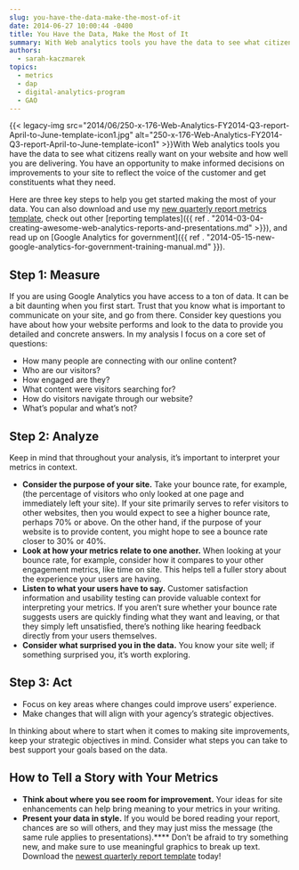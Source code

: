 ```yaml
---
slug: you-have-the-data-make-the-most-of-it
date: 2014-06-27 10:00:44 -0400
title: You Have the Data, Make the Most of It
summary: With Web analytics tools you have the data to see what citizens really want on your website and how well you are delivering. You have an opportunity to make informed decisions on improvements to your site to reflect the voice of the customer and get constituents what they need. Here are
authors:
  - sarah-kaczmarek
topics:
  - metrics
  - dap
  - digital-analytics-program
  - GAO
---
```


{{< legacy-img src="2014/06/250-x-176-Web-Analytics-FY2014-Q3-report-April-to-June-template-icon1.jpg" alt="250-x-176-Web-Analytics-FY2014-Q3-report-April-to-June-template-icon1" >}}With Web analytics tools you have the data to see what citizens really want on your website and how well you are delivering. You have an opportunity to make informed decisions on improvements to your site to reflect the voice of the customer and get constituents what they need.

Here are three key steps to help you get started making the most of your data. You can also download and use my [new quarterly report metrics template](https://s3.amazonaws.com/digitalgov/_legacy-img/2014/06/GAOHQ-6967177-v1-QUARTERLY_METRICS_REPORT_TEMPLATE.pptx), check out other [reporting templates]({{ ref . "2014-03-04-creating-awesome-web-analytics-reports-and-presentations.md" >}}), and read up on [Google Analytics for government]({{ ref . "2014-05-15-new-google-analytics-for-government-training-manual.md" }}).

## Step 1: Measure

If you are using Google Analytics you have access to a ton of data. It can be a bit daunting when you first start. Trust that you know what is important to communicate on your site, and go from there. Consider key questions you have about how your website performs and look to the data to provide you detailed and concrete answers. In my analysis I focus on a core set of questions:

  * How many people are connecting with our online content?
  * Who are our visitors?
  * How engaged are they?
  * What content were visitors searching for?
  * How do visitors navigate through our website?
  * What’s popular and what’s not?

## Step 2: Analyze

Keep in mind that throughout your analysis, it’s important to interpret your metrics in context.

  * **Consider the purpose of your site.** Take your bounce rate, for example, (the percentage of visitors who only looked at one page and immediately left your site). If your site primarily serves to refer visitors to other websites, then you would expect to see a higher bounce rate, perhaps 70% or above. On the other hand, if the purpose of your website is to provide content, you might hope to see a bounce rate closer to 30% or 40%.
  * **Look at how your metrics relate to one another.** When looking at your bounce rate, for example, consider how it compares to your other engagement metrics, like time on site. This helps tell a fuller story about the experience your users are having.
  * **Listen to what your users have to say.** Customer satisfaction information and usability testing can provide valuable context for interpreting your metrics. If you aren’t sure whether your bounce rate suggests users are quickly finding what they want and leaving, or that they simply left unsatisfied, there’s nothing like hearing feedback directly from your users themselves.
  * **Consider what surprised you in the data.** You know your site well; if something surprised you, it’s worth exploring.

## Step 3: Act

  * Focus on key areas where changes could improve users’ experience.
  * Make changes that will align with your agency’s strategic objectives.

In thinking about where to start when it comes to making site improvements, keep your strategic objectives in mind. Consider what steps you can take to best support your goals based on the data.

## How to Tell a Story with Your Metrics

  * **Think about where you see room for improvement.** Your ideas for site enhancements can help bring meaning to your metrics in your writing.
  * **Present your data in style.** If you would be bored reading your report, chances are so will others, and they may just miss the message (the same rule applies to presentations).**** Don’t be afraid to try something new, and make sure to use meaningful graphics to break up text. Download the [newest quarterly report template](https://s3.amazonaws.com/digitalgov/_legacy-img/2014/06/GAOHQ-6967177-v1-QUARTERLY_METRICS_REPORT_TEMPLATE.pptx) today!
